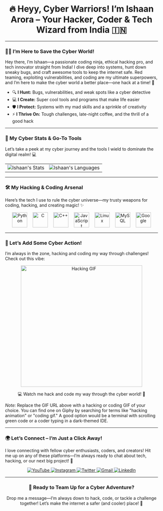 <div align="center">
  <h1>🔥 Heyy, Cyber Warriors! I’m Ishaan Arora – Your Hacker, Coder & Tech Wizard from India 🇮🇳</h1>
</div>

---

### 🦸‍♂️ I’m Here to Save the Cyber World!
Hey there, I’m Ishaan—a passionate coding ninja, ethical hacking pro, and tech innovator straight from India! I dive deep into systems, hunt down sneaky bugs, and craft awesome tools to keep the internet safe. Red teaming, exploiting vulnerabilities, and coding are my ultimate superpowers, and I’m here to make the cyber world a better place—one hack at a time! 🚀

- 🔍 **I Hunt:** Bugs, vulnerabilities, and weak spots like a cyber detective  
- 💻 **I Create:** Super cool tools and programs that make life easier  
- 🛡️ **I Protect:** Systems with my mad skills and a sprinkle of creativity  
- ⚡ **I Thrive On:** Tough challenges, late-night coffee, and the thrill of a good hack  

---

### 🎯 My Cyber Stats & Go-To Tools
Let’s take a peek at my cyber journey and the tools I wield to dominate the digital realm! 💻

<div align="center">
  <table>
    <tr>
      <td>
        <img src="https://github-readme-stats.vercel.app/api?username=ishaancybertech&show_icons=true&theme=dracula&hide_border=true" alt="Ishaan's Stats"/>
      </td>
      <td>
        <img src="https://github-readme-stats.vercel.app/api/top-langs?username=ishaancybertech&show_icons=true&theme=dracula&layout=compact&hide_border=true" alt="Ishaan's Languages"/>
      </td>
    </tr>
  </table>
</div>

---

### 🛠️ My Hacking & Coding Arsenal
Here’s the tech I use to rule the cyber universe—my trusty weapons for coding, hacking, and creating magic! ✨

<div align="center">
  <img src="https://cdn.jsdelivr.net/gh/devicons/devicon/icons/python/python-original.svg" height="50" alt="Python" title="Python – My go-to for scripting and automation!"/>
  <img width="10"/>
  <img src="https://cdn.jsdelivr.net/gh/devicons/devicon/icons/c/c-original.svg" height="50" alt="C" title="C – For when I need speed and control!"/>
  <img width="10"/>
  <img src="https://cdn.jsdelivr.net/gh/devicons/devicon/icons/cplusplus/cplusplus-original.svg" height="50" alt="C++" title="C++ – Powering my complex projects!"/>
  <img width="10"/>
  <img src="https://cdn.jsdelivr.net/gh/devicons/devicon/icons/javascript/javascript-original.svg" height="50" alt="JavaScript" title="JavaScript – Bringing the web to life!"/>
  <img width="10"/>
  <img src="https://cdn.jsdelivr.net/gh/devicons/devicon/icons/linux/linux-original.svg" height="50" alt="Linux" title="Linux – My playground for hacking!"/>
  <img width="10"/>
  <img src="https://cdn.jsdelivr.net/gh/devicons/devicon/icons/mysql/mysql-original.svg" height="50" alt="MySQL" title="MySQL – Managing data like a pro!"/>
  <img width="10"/>
  <img src="https://cdn.jsdelivr.net/gh/devicons/devicon/icons/google/google-original.svg" height="50" alt="Google" title="Google – My research buddy!"/>
</div>

---

### 🎥 Let’s Add Some Cyber Action!
I’m always in the zone, hacking and coding my way through challenges! Check out this vibe:  

<div align="center">
  <img src="https://media.giphy.com/media/26n6Wq3sZfHWJ3U4w/giphy.gif" alt="Hacking GIF" width="400"/>
  <p>💻 Watch me hack and code my way through the cyber world! 💾</p>
</div>

*Note:* Replace the GIF URL above with a hacking or coding GIF of your choice. You can find one on Giphy by searching for terms like "hacking animation" or "coding gif." A good option would be a terminal with scrolling green code or a coder typing in a dark-themed IDE.

---

### 🌍 Let’s Connect – I’m Just a Click Away!
I love connecting with fellow cyber enthusiasts, coders, and creators! Hit me up on any of these platforms—I’m always ready to chat about tech, hacking, or our next big project! 🚀

<div align="center">
  <a href="https://www.youtube.com/@ishaancybertech" target="_blank">
    <img src="https://img.shields.io/badge/YOUTUBE-FF0000?style=for-the-badge&logo=youtube&logoColor=white" alt="YouTube"/>
  </a>
  <a href="https://instagram.com/ishaancybertech" target="_blank">
    <img src="https://img.shields.io/badge/INSTAGRAM-E4405F?style=for-the-badge&logo=instagram&logoColor=white" alt="Instagram"/>
  </a>
  <a href="https://twitter.com/ishaancybertech" target="_blank">
    <img src="https://img.shields.io/badge/TWITTER-1DA1F2?style=for-the-badge&logo=twitter&logoColor=white" alt="Twitter"/>
  </a>
  <a href="mailto:ishaancybertech@gmail.com" target="_blank">
    <img src="https://img.shields.io/badge/GMAIL-D14836?style=for-the-badge&logo=gmail&logoColor=white" alt="Gmail"/>
  </a>
  <a href="https://linkedin.com/in/ishaancybertech" target="_blank">
    <img src="https://img.shields.io/badge/LINKEDIN-0077B5?style=for-the-badge&logo=linkedin&logoColor=white" alt="LinkedIn"/>
  </a>
</div>

---

<div align="center">
  <h3>💬 Ready to Team Up for a Cyber Adventure?</h3>
  <p>Drop me a message—I’m always down to hack, code, or tackle a challenge together! Let’s make the internet a safer (and cooler) place! 🌟</p>
</div>
